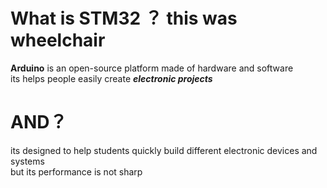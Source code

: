 # What is STM32 ？  this was wheelchair
 **Arduino** is an open-source platform made of hardware and software  
  its helps people easily create ***electronic projects***    
# AND？
   its  designed to help students quickly build different electronic devices and systems  
    but its performance is not sharp
